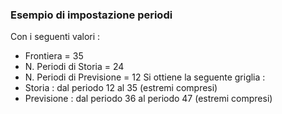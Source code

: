 ### Esempio di impostazione periodi
Con i seguenti valori : 
-  Frontiera = 35
-  N. Periodi di Storia = 24
-  N. Periodi di Previsione = 12
Si ottiene la seguente griglia : 
-  Storia :  dal periodo 12 al 35 (estremi compresi)
-  Previsione :  dal periodo 36 al periodo 47 (estremi compresi)
